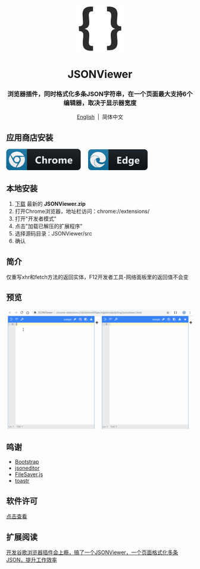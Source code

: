 <p align="center">
    <img src="./src/images/128.png" width="128">
</p>

<h1 align="center">JSONViewer</h1>

<div align="center">

### 浏览器插件，同时格式化多条JSON字符串，在一个页面最大支持6个编辑器，取决于显示器宽度

[English](README.md) &nbsp;|&nbsp; 简体中文
</div>

## 应用商店安装
<a href="https://chrome.google.com/webstore/detail/jsonviewer/khbdpaabobknhhlpglenglkkhdmkfnca"><img src="./pic/chrome.png" width="200" alt="Get JSONViewer for Chromium"></a>&nbsp;&nbsp;&nbsp;&nbsp;
<a href="https://microsoftedge.microsoft.com/addons/detail/plbmlbokmdfffnjgepkiknofbbljempm"><img src="./pic/edge.png" width="160" alt="Get JSONViewer for Microsoft Edge"></a>

## 本地安装
1. [下载](https://github.com/oppoic/JSONViewer/releases) 最新的 **JSONViewer.zip**
2. 打开Chrome浏览器，地址栏访问：chrome://extensions/
3. 打开"开发者模式"
4. 点击"加载已解压的扩展程序"
5. 选择源码目录：JSONViewer/src
6. 确认

## 简介
仅重写xhr和fetch方法的返回实体，F12开发者工具-网络面板里的返回值不会变

## 预览
![预览](/pic/JSONViewer.gif)

## 鸣谢
* [Bootstrap](https://github.com/twbs/bootstrap)
* [jsoneditor](https://github.com/josdejong/jsoneditor)
* [FileSaver.js](https://github.com/eligrey/FileSaver.js)
* [toastr](https://github.com/CodeSeven/toastr)

## 软件许可
[点击查看](LICENSE)

## 扩展阅读
[开发谷歌浏览器插件会上瘾，搞了一个JSONViewer，一个页面格式化多条JSON，提升工作效率](https://www.cnblogs.com/oppoic/p/10444012.html)